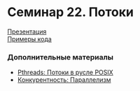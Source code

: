# Семинар 22. Потоки

[Презентация](https://dbeliakov.github.io/hse-os-2019/seminars/22/slides/)  
[Примеры кода](code)

### Дополнительные материалы
* [Pthreads: Потоки в русле POSIX](https://habr.com/ru/post/326138/)
* [Конкурентность: Параллелизм](https://habr.com/ru/post/318374/)